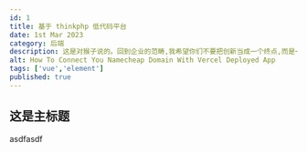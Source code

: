```yaml
---
id: 1
title: 基于 thinkphp 低代码平台
date: 1st Mar 2023
category: 后端
description: 这是对猴子说的。回到企业的范畴,我希望你们不要把创新当成一个终点,而是一段旅行。这就是我们的结论:我们要有意识、有目的地成为—他把所有的重音都放在了动词
alt: How To Connect You Namecheap Domain With Vercel Deployed App
tags: ['vue','element']
published: true
---
```


## 这是主标题

asdfasdf
